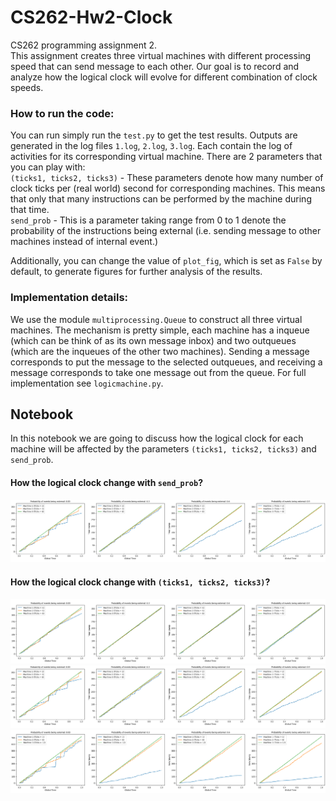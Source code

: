 # CS262-Hw2-Clock
CS262 programming assignment 2.   
This assignment creates three virtual machines with different processing speed that can send message to each other. Our goal is to record and analyze how the logical clock will evolve for different combination of clock speeds.

### How to run the code:
You can run simply run the `test.py` to get the test results. Outputs are generated in the log files `1.log`, `2.log`, `3.log`. Each contain the log of activities for its corresponding virtual machine. There are 2 parameters that you can play with:   
`(ticks1, ticks2, ticks3)` - These parameters denote how many number of clock ticks per (real world) second for corresponding machines. This means that only that many instructions can be performed by the machine during that time.  
`send_prob` - This is a parameter taking range from 0 to 1 denote the probability of the instructions being external (i.e. sending message to other machines instead of internal event.)

Additionally, you can change the value of `plot_fig`, which is set as `False` by default, to generate figures for further analysis of the results.

### Implementation details:
We use the module `multiprocessing.Queue` to construct all three virtual machines. The mechanism is pretty simple, each machine has a inqueue (which can be think of as its own message inbox) and two outqueues (which are the inqueues of the other two machines). Sending a message corresponds to put the message to the selected outqueues, and receiving a message corresponds to take one message out from the queue. For full implementation see `logicmachine.py`.

## Notebook
In this notebook we are going to discuss how the logical clock for each machine will be affected by the parameters `(ticks1, ticks2, ticks3)` and `send_prob`.

#### How the logical clock change with `send_prob`?
![](images/tick-2-4-6.png)

#### How the logical clock change with  `(ticks1, ticks2, ticks3)`?
![](images/tick-4-5-6.png)
![](images/tick-2-4-6.png)
![](images/tick-1-6-12.png)

